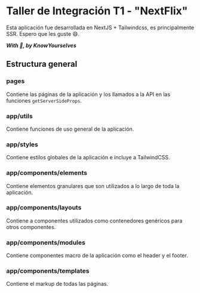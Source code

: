 # Taller de Integración T1 - "NextFlix"


Esta aplicación fue desarrollada en NextJS + Tailwindcss, es principalmente
SSR. Espero que les guste 😄.

**_With 💜, by KnowYourselves_**

## Estructura general

### pages

Contiene las páginas de la aplicación y los llamados a la API en las funciones
`getServerSideProps`.

### app/utils

Contiene funciones de uso general de la aplicación.

### app/styles

Contiene estilos globales de la aplicación e incluye a TailwindCSS.

### app/components/elements

Contiene elementos granulares que son utilizados a lo largo de toda la aplicación.

### app/components/layouts

Contiene a componentes utilizados como contenedores genéricos para otros componentes.

### app/components/modules

Contiene componentes macro de la aplicación como el header y el footer.


### app/components/templates

Contiene el markup de todas las páginas.
